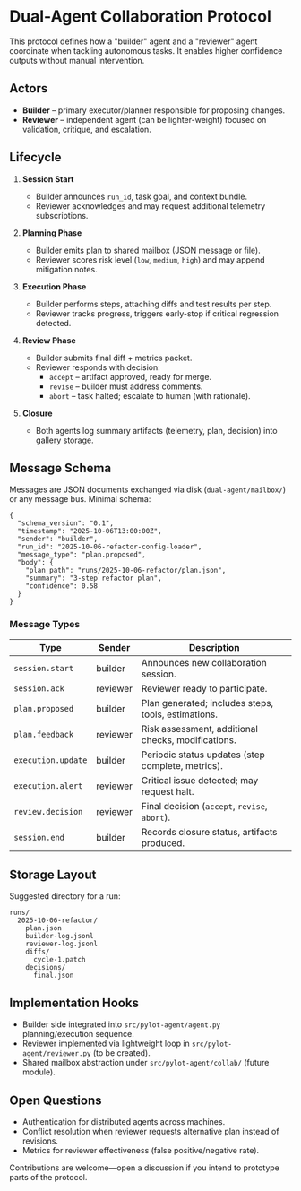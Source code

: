 # Dual-Agent Collaboration Protocol

This protocol defines how a "builder" agent and a "reviewer" agent coordinate when tackling autonomous tasks. It enables higher confidence outputs without manual intervention.

## Actors

- **Builder** – primary executor/planner responsible for proposing changes.
- **Reviewer** – independent agent (can be lighter-weight) focused on validation, critique, and escalation.

## Lifecycle

1. **Session Start**
   - Builder announces `run_id`, task goal, and context bundle.
   - Reviewer acknowledges and may request additional telemetry subscriptions.

2. **Planning Phase**
   - Builder emits plan to shared mailbox (JSON message or file).
   - Reviewer scores risk level (`low`, `medium`, `high`) and may append mitigation notes.

3. **Execution Phase**
   - Builder performs steps, attaching diffs and test results per step.
   - Reviewer tracks progress, triggers early-stop if critical regression detected.

4. **Review Phase**
   - Builder submits final diff + metrics packet.
   - Reviewer responds with decision:
     - `accept` – artifact approved, ready for merge.
     - `revise` – builder must address comments.
     - `abort` – task halted; escalate to human (with rationale).

5. **Closure**
   - Both agents log summary artifacts (telemetry, plan, decision) into gallery storage.

## Message Schema

Messages are JSON documents exchanged via disk (`dual-agent/mailbox/`) or any message bus. Minimal schema:

```jsonc
{
  "schema_version": "0.1",
  "timestamp": "2025-10-06T13:00:00Z",
  "sender": "builder",
  "run_id": "2025-10-06-refactor-config-loader",
  "message_type": "plan.proposed",
  "body": {
    "plan_path": "runs/2025-10-06-refactor/plan.json",
    "summary": "3-step refactor plan",
    "confidence": 0.58
  }
}
```

### Message Types

| Type | Sender | Description |
| --- | --- | --- |
| `session.start` | builder | Announces new collaboration session. |
| `session.ack` | reviewer | Reviewer ready to participate. |
| `plan.proposed` | builder | Plan generated; includes steps, tools, estimations. |
| `plan.feedback` | reviewer | Risk assessment, additional checks, modifications. |
| `execution.update` | builder | Periodic status updates (step complete, metrics). |
| `execution.alert` | reviewer | Critical issue detected; may request halt. |
| `review.decision` | reviewer | Final decision (`accept`, `revise`, `abort`). |
| `session.end` | builder | Records closure status, artifacts produced. |

## Storage Layout

Suggested directory for a run:

```
runs/
  2025-10-06-refactor/
    plan.json
    builder-log.jsonl
    reviewer-log.jsonl
    diffs/
      cycle-1.patch
    decisions/
      final.json
```

## Implementation Hooks

- Builder side integrated into `src/pylot-agent/agent.py` planning/execution sequence.
- Reviewer implemented via lightweight loop in `src/pylot-agent/reviewer.py` (to be created).
- Shared mailbox abstraction under `src/pylot-agent/collab/` (future module).

## Open Questions

- Authentication for distributed agents across machines.
- Conflict resolution when reviewer requests alternative plan instead of revisions.
- Metrics for reviewer effectiveness (false positive/negative rate).

Contributions are welcome—open a discussion if you intend to prototype parts of the protocol.

